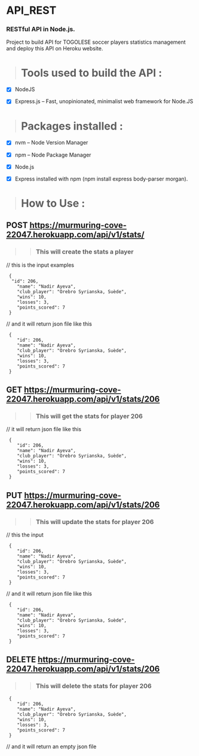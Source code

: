 # API_REST


### RESTful API in Node.js.


Project to build API for TOGOLESE soccer players statistics management and deploy this API on Heroku website.


> # Tools used to build the API :

- [x] NodeJS

- [x] Express.js – Fast, unopinionated, minimalist web framework for Node.JS

> # Packages installed :

- [x] nvm – Node Version Manager

- [x] npm – Node Package Manager

- [x] Node.js

- [x] Express installed with npm (npm install express body-parser morgan).

> # How to Use :

## POST https://murmuring-cove-22047.herokuapp.com/api/v1/stats/

>> ### This will create the stats a player

// this is the input examples

```
 {
  "id": 206,
    "name": "Nadir Ayeva",
    "club_player": "Orebro Syrianska, Suède",
    "wins": 10,
    "losses": 3,
    "points_scored": 7     
 }
```  
  
// and it will return json file like this
```
 {
    "id": 206,
    "name": "Nadir Ayeva",
    "club_player": "Orebro Syrianska, Suède",
    "wins": 10,
    "losses": 3,
    "points_scored": 7
 }
 ``` 
## GET https://murmuring-cove-22047.herokuapp.com/api/v1/stats/206

>> ### This will get the stats for player 206

// it will return json file like this
```
 {
    "id": 206,
    "name": "Nadir Ayeva",
    "club_player": "Orebro Syrianska, Suède",
    "wins": 10,
    "losses": 3,
    "points_scored": 7
 }
  ```
## PUT https://murmuring-cove-22047.herokuapp.com/api/v1/stats/206

>> ### This will update the stats for player 206

// this the input 
```
 {
    "id": 206,
    "name": "Nadir Ayeva",
    "club_player": "Orebro Syrianska, Suède",
    "wins": 10,
    "losses": 3,
    "points_scored": 7
 }
 ``` 
// and it will return json file like this
```
 {
    "id": 206,
    "name": "Nadir Ayeva",
    "club_player": "Orebro Syrianska, Suède",
    "wins": 10,
    "losses": 3,
    "points_scored": 7
 }
 ```
## DELETE https://murmuring-cove-22047.herokuapp.com/api/v1/stats/206

>> ### This will delete the stats for player 206
```
 {
    "id": 206,
    "name": "Nadir Ayeva",
    "club_player": "Orebro Syrianska, Suède",
    "wins": 10,
    "losses": 3,
    "points_scored": 7
 }
 ``` 
// and it will return an empty json file
